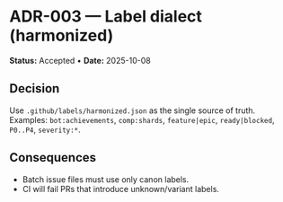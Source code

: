 # ADR-003 — Label dialect (harmonized)
**Status:** Accepted • **Date:** 2025-10-08

## Decision
Use `.github/labels/harmonized.json` as the single source of truth.
Examples: `bot:achievements`, `comp:shards`, `feature|epic`, `ready|blocked`, `P0..P4`, `severity:*`.

## Consequences
- Batch issue files must use only canon labels.
- CI will fail PRs that introduce unknown/variant labels.
